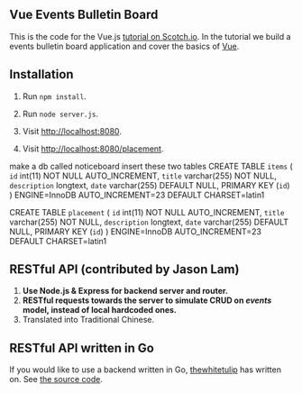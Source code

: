 ## Vue Events Bulletin Board

This is the code for the Vue.js [tutorial on Scotch.io](https://scotch.io/tutorials/build-a-single-page-time-tracking-app-with-vue-js-introduction). In the tutorial we build a events bulletin board application and cover the basics of [Vue](http://vuejs.org/).

## Installation

1. Run `npm install`.
2. Run `node server.js`.

3. Visit [http://localhost:8080](http://localhost:8080).
3. Visit [http://localhost:8080/placement](http://localhost:8080/placement).

make a db called noticeboard
insert these two tables
 CREATE TABLE `items` (
   `id` int(11) NOT NULL AUTO_INCREMENT,
   `title` varchar(255) NOT NULL,
  `description` longtext,
   `date` varchar(255) DEFAULT NULL,
   PRIMARY KEY (`id`)
 ) ENGINE=InnoDB AUTO_INCREMENT=23 DEFAULT CHARSET=latin1

CREATE TABLE `placement` (
   `id` int(11) NOT NULL AUTO_INCREMENT,
   `title` varchar(255) NOT NULL,
   `description` longtext,
   `date` varchar(255) DEFAULT NULL,
   PRIMARY KEY (`id`)
 ) ENGINE=InnoDB AUTO_INCREMENT=23 DEFAULT CHARSET=latin1


## RESTful API (contributed by Jason Lam)

1. **Use Node.js & Express for backend server and router.**
2. **RESTful requests towards the server to simulate CRUD on *events* model, instead of local hardcoded ones.**
3. Translated into Traditional Chinese.

## RESTful API written in Go 

If you would like to use a backend written in Go, [thewhitetulip](http://github.com/thewhitetulip) has written on. See [the source code](https://github.com/thewhitetulip/go-vue-events).
 
